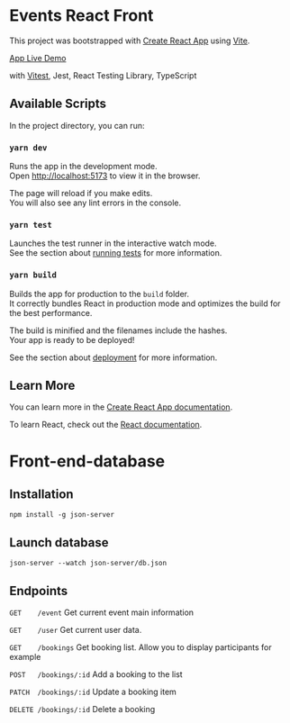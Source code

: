 # Events React Front

This project was bootstrapped with [Create React App](https://github.com/facebook/create-react-app) using [Vite](https://github.com/vitejs/vite).

[App Live Demo](https://creative-platypus-c14039.netlify.app/)

with [Vitest](https://github.com/vitest-dev/vitest),  Jest, React Testing Library, TypeScript

## Available Scripts

In the project directory, you can run:

### `yarn dev`

Runs the app in the development mode.\
Open [http://localhost:5173](http://localhost:5173) to view it in the browser.

The page will reload if you make edits.\
You will also see any lint errors in the console.

### `yarn test`

Launches the test runner in the interactive watch mode.\
See the section about [running tests](https://facebook.github.io/create-react-app/docs/running-tests) for more information.

### `yarn build`

Builds the app for production to the `build` folder.\
It correctly bundles React in production mode and optimizes the build for the best performance.

The build is minified and the filenames include the hashes.\
Your app is ready to be deployed!

See the section about [deployment](https://facebook.github.io/create-react-app/docs/deployment) for more information.



## Learn More

You can learn more in the [Create React App documentation](https://facebook.github.io/create-react-app/docs/getting-started).

To learn React, check out the [React documentation](https://reactjs.org/).


# Front-end-database

## Installation
`npm install -g json-server` 

## Launch database
`json-server --watch json-server/db.json`

## Endpoints

`GET    /event`
Get current event main information

`GET    /user`
Get current user data.

`GET    /bookings`
Get booking list. Allow you to display participants for example

`POST   /bookings/:id`
Add a booking to the list

`PATCH  /bookings/:id`
Update a booking item

`DELETE /bookings/:id`
Delete a booking
